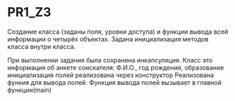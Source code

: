 # PR1_Z3
Создание класса (заданы поля, уровни доступа) и функции вывода всей информации о четырёх объектах. Задана инициализация методов класса внутри класса. 

При выполнении задания была сохранена инкапсуляция.
Класс это информация об анкете соискателя: Ф.И.О., год рождения, образование
инициализация полей реализована через конструктор
Реализована функия для вывода полей. 
Функция вывода полей вызывает в главной функции(main) 
